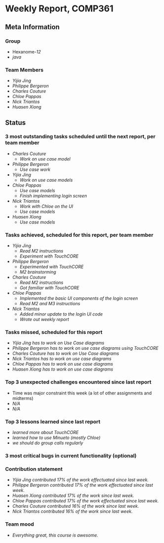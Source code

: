 # Weekly Report, COMP361

## Meta Information

### Group

 * Hexanome-*12*
 * *java*

### Team Members

 * *Yijia Jing*
 * *Philippe Bergeron*
 * *Charles Couture*
 * *Chloe Pappas*
 * *Nick Triantos*
 * *Huasen Xiong*

## Status

### 3 most outstanding tasks scheduled until the next report, per team member

 * *Charles Couture*
   * *Work on use case model*
 * *Philippe Bergeron*
   * *Use case work*
 * *Yijia Jing*
   * *Work on use case models*
 * *Chloe Pappas*
   * *Use case models*
   * *Finish implementing login screen*
 * *Nick Triantos*
   * *Work with Chloe on the UI*
   * *Use case models*
 * *Huasen Xiong*
   * *Use case models*

### Tasks achieved, scheduled for this report, per team member

 * *Yijia Jing*
   * *Read M2 instructions*
   * *Experiment with TouchCORE*
 * *Philippe Bergeron*
   * *Experimented with TouchCORE*
   * *M2 brainstorming*
*  *Charles Couture*
   * *Read M2 instructions*
   * *Got familiar with TouchCORE*
*  *Chloe Pappas*
   * *Implemented the basic UI components of the login screen*
   * *Read M2 and M3 instructions*
*  *Nick Triantos*
   * *Added minor update to the login UI code*
   * *Wrote out weekly report*

### Tasks missed, scheduled for this report

 * *Yijia Jing has to work on Use Case diagrams*
 * *Philippe Bergeron has to work on use case diagrams using TouchCORE*
 * *Charles Couture has to work on Use Case diagrams*
 * *Nick Triantos has to work on use case diagrams*
 * *Chloe Pappas has to work on use case diagrams*
 * *Huasen Xiong has to work on use case diagrams*

### Top 3 unexpected challenges encountered since last report

 * Time was major constraint this week (a lot of other assignments and midterms)
 * *N/A*
 * *N/A*


### Top 3 lessons learned since last report

 * *learned more about TouchCORE*
 * *learned how to use Minueto (mostly Chloe)*
 * *we should do group calls regularly* 

### 3 most critical bugs in current functionality (optional)



### Contribution statement

 * *Yijia Jing contributed 17% of the work effectuated since last week.*
 * *Philippe Bergeron contributed 17% of the work effectuated since last week.*
 * *Huasen Xiong contributed 17% of the work since last week.*  
 * *Chloe Pappas contributed 17% of the work effectuated since last week.*
 * *Charles Couture contributed 16% of the work since last week.*
 * *Nick Triantos contributed 16% of the work since last week.*

### Team mood

 * *Everything great, this course is awesome.*
